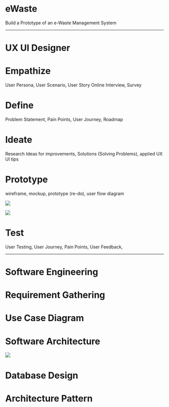 # eWaste
Build a Prototype of an e-Waste Management System

---------------------------------------------------------------------------
# UX UI Designer


# Empathize 
User Persona, User Scenario, User Story
Online Interview, Survey

# Define
Problem Statement, Pain Points, User Journey, Roadmap

# Ideate
Research Ideas for improvements, Solutions (Solving Problems), applied UX UI tips 

# Prototype 
wireframe, mockup, prototype (re-do), user flow diagram
<p>
  <img src = "https://github.com/user-attachments/assets/709dc2d9-5946-42fd-97b2-086bb6a19633"/>
</p>
<p>
  <img src = "https://github.com/user-attachments/assets/fe567461-dd00-43ad-bd95-57e96ae3bcce"/>
</p>

# Test
User Testing, User Journey, Pain Points, User Feedback, 

---------------------------------------------------------------------------

# Software Engineering

# Requirement Gathering

# Use Case Diagram

# Software Architecture 
  <img src = "https://github.com/user-attachments/assets/b6dc06c9-7355-4384-9c9a-4862f9e9726b"/>
</p>

# Database Design

# Architecture Pattern 
